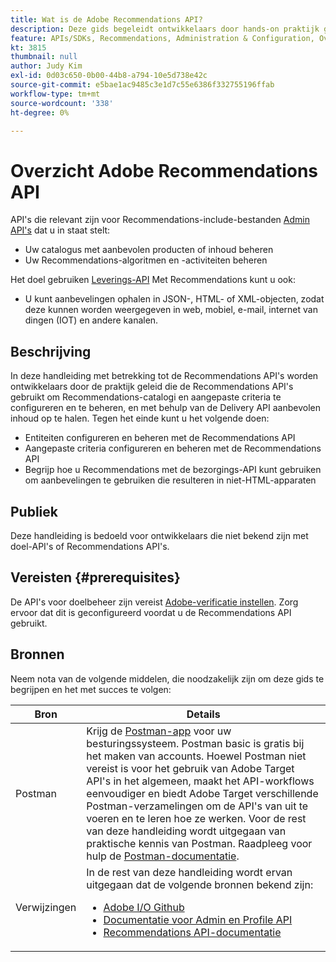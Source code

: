 ```yaml
---
title: Wat is de Adobe Recommendations API?
description: Deze gids begeleidt ontwikkelaars door hands-on praktijk gebruikend Adobe Target Recommendations APIs om de catalogi van Recommendations en douanecriteria te vormen en te beheren, evenals het gebruiken van levering API om aanbevelingen inhoud terug te winnen.
feature: APIs/SDKs, Recommendations, Administration & Configuration, Overview
kt: 3815
thumbnail: null
author: Judy Kim
exl-id: 0d03c650-0b00-44b8-a794-10e5d738e42c
source-git-commit: e5bae1ac9485c3e1d7c55e6386f332755196ffab
workflow-type: tm+mt
source-wordcount: '338'
ht-degree: 0%

---
```


# Overzicht Adobe Recommendations API

API&#39;s die relevant zijn voor Recommendations-include-bestanden [Admin API&#39;s](../../before-administer/target-api-overview.md) dat u in staat stelt:

* Uw catalogus met aanbevolen producten of inhoud beheren
* Uw Recommendations-algoritmen en -activiteiten beheren

Het doel gebruiken [Leverings-API](../../implement/delivery-api/overview.md) Met Recommendations kunt u ook:

* U kunt aanbevelingen ophalen in JSON-, HTML- of XML-objecten, zodat deze kunnen worden weergegeven in web, mobiel, e-mail, internet van dingen (IOT) en andere kanalen.

## Beschrijving

In deze handleiding met betrekking tot de Recommendations API&#39;s worden ontwikkelaars door de praktijk geleid die de Recommendations API&#39;s gebruikt om Recommendations-catalogi en aangepaste criteria te configureren en te beheren, en met behulp van de Delivery API aanbevolen inhoud op te halen. Tegen het einde kunt u het volgende doen:

* Entiteiten configureren en beheren met de Recommendations API
* Aangepaste criteria configureren en beheren met de Recommendations API
* Begrijp hoe u Recommendations met de bezorgings-API kunt gebruiken om aanbevelingen te gebruiken die resulteren in niet-HTML-apparaten

## Publiek

Deze handleiding is bedoeld voor ontwikkelaars die niet bekend zijn met doel-API&#39;s of Recommendations API&#39;s.

## Vereisten {#prerequisites}

De API&#39;s voor doelbeheer zijn vereist [Adobe-verificatie instellen](../configure-authentication.md). Zorg ervoor dat dit is geconfigureerd voordat u de Recommendations API gebruikt.

## Bronnen

Neem nota van de volgende middelen, die noodzakelijk zijn om deze gids te begrijpen en het met succes te volgen:

| Bron | Details |
| --- | --- |
| Postman | Krijg de [Postman-app](https://www.postman.com/downloads/) voor uw besturingssysteem. Postman basic is gratis bij het maken van accounts. Hoewel Postman niet vereist is voor het gebruik van Adobe Target API&#39;s in het algemeen, maakt het API-workflows eenvoudiger en biedt Adobe Target verschillende Postman-verzamelingen om de API&#39;s van uit te voeren en te leren hoe ze werken. Voor de rest van deze handleiding wordt uitgegaan van praktische kennis van Postman. Raadpleeg voor hulp de [Postman-documentatie](https://learning.getpostman.com/). |
| Verwijzingen | In de rest van deze handleiding wordt ervan uitgegaan dat de volgende bronnen bekend zijn:<UL><li>[Adobe I/O Github](https://github.com/adobeio)</li><li>[Documentatie voor Admin en Profile API](../../administer/admin-api/admin-api-overview-new.md)</li><li>[Recommendations API-documentatie](https://developers.adobetarget.com/api/recommendations/)</li></UL> |
